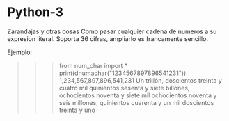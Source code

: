 # Python-3
Zarandajas y otras cosas
Como pasar cualquier cadena de numeros a su expresion literal. Soporta 36 cifras, ampliarlo es francamente sencillo.

Ejemplo:
>>> from num_char import *
>>> print(dnumachar("1234567897896541231"))
1,234,567,897,896,541,231
Un trillón, doscientos treinta y cuatro mil quinientos sesenta y siete billones, ochocientos noventa y siete mil ochocientos noventa y seis millones, quinientos cuarenta y un mil doscientos treinta y uno
>>> 

